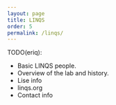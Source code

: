 ```yaml
---
layout: page
title: LINQS
order: 5
permalink: /linqs/
---
```


TODO(eriq):
 - Basic LINQS people.
 - Overview of the lab and history.
 - Lise info
 - linqs.org
 - Contact info
